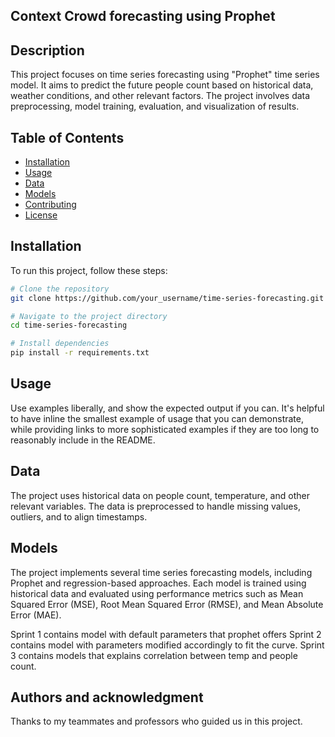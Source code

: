 ## Context Crowd forecasting using Prophet


## Description
This project focuses on time series forecasting using "Prophet" time series model. It aims to predict the future people count based on historical data, weather conditions, and other relevant factors. The project involves data preprocessing, model training, evaluation, and visualization of results.

## Table of Contents
- [Installation](#installation)
- [Usage](#usage)
- [Data](#data)
- [Models](#models)
- [Contributing](#contributing)
- [License](#license)


## Installation
To run this project, follow these steps:
```bash
# Clone the repository
git clone https://github.com/your_username/time-series-forecasting.git

# Navigate to the project directory
cd time-series-forecasting

# Install dependencies
pip install -r requirements.txt
```

## Usage
Use examples liberally, and show the expected output if you can. It's helpful to have inline the smallest example of usage that you can demonstrate, while providing links to more sophisticated examples if they are too long to reasonably include in the README.

## Data
The project uses historical data on people count, temperature, and other relevant variables. The data is preprocessed to handle missing values, outliers, and to align timestamps.

## Models
The project implements several time series forecasting models, including Prophet and regression-based approaches. Each model is trained using historical data and evaluated using performance metrics such as Mean Squared Error (MSE), Root Mean Squared Error (RMSE), and Mean Absolute Error (MAE).

Sprint 1 contains model with default parameters that prophet offers
Sprint 2 contains model with parameters modified accordingly to fit the curve.
Sprint 3 contains models that explains correlation between temp and people count.  

## Authors and acknowledgment
Thanks to my teammates and professors who guided us in this project.
